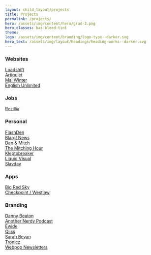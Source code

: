 ```yaml
---
layout: child_layout/projects
title: Projects
permalink: /projects/
hero: /assets/img/content/hero/grad-3.png
hero_classes: has-bleed-tint
theme:
logo: /assets/img/content/branding/logo-type--darker.svg
hero_text: /assets/img/layout/headings/heading-works--darker.svg
---
```


<h3>Websites</h3>
<a href="">Loadshift</a><br>
<a href="">Artiqulet</a><br>
<a href="">Mal Winter</a><br>
<a href="">English Unlimited</a><br>

<h3>Jobs</h3>

<a href="">Rezillia</a><br>

<h3>Personal</h3>

<a href="">FlashDen</a><br>
<a href="">Blarg! News</a><br>
<a href="">Dan & Mitch</a><br>
<a href="">The Mitching Hour</a><br>
<a href="">Kleptobreaker</a><br>
<a href="">Liquid Visual</a><br>
<a href="">Slayday</a>

<h3>Apps</h3>

<a href="">Big Red Sky</a><br>
<a href="">Checkpoint / Westlaw</a><br>

<h3>Branding</h3>

<a href="">Danny Beaton</a><br>
<a href="">Another Nerdy Podcast</a><br>
<a href="">Ewide</a><br>
<a href="">Qiiss</a><br>
<a href="">Sarah Bevan</a><br>
<a href="">Tronicz</a><br>
<a href="">Webpop Newsletters</a>